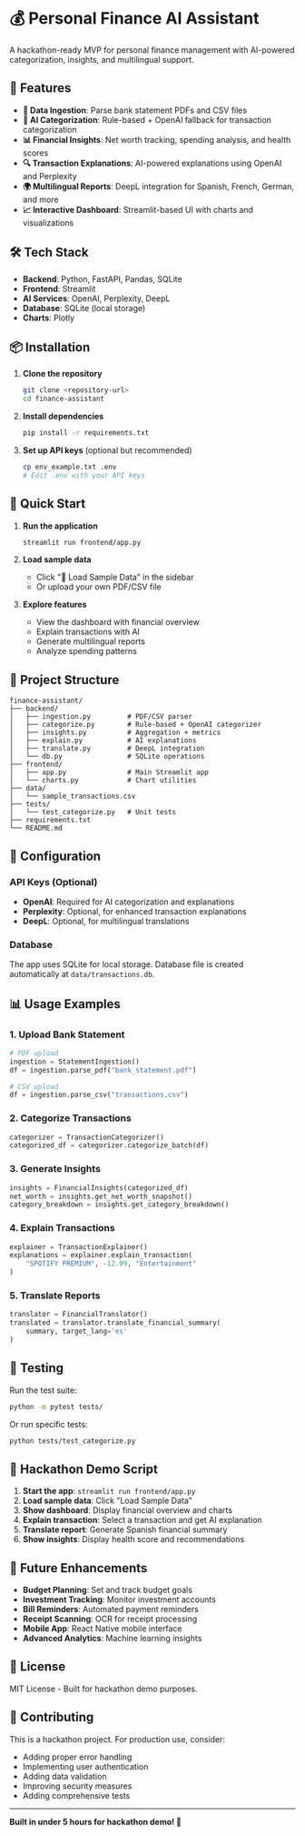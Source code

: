 # 💰 Personal Finance AI Assistant

A hackathon-ready MVP for personal finance management with AI-powered categorization, insights, and multilingual support.

## 🚀 Features

- **📄 Data Ingestion**: Parse bank statement PDFs and CSV files
- **🤖 AI Categorization**: Rule-based + OpenAI fallback for transaction categorization
- **📊 Financial Insights**: Net worth tracking, spending analysis, and health scores
- **🔍 Transaction Explanations**: AI-powered explanations using OpenAI and Perplexity
- **🌍 Multilingual Reports**: DeepL integration for Spanish, French, German, and more
- **📈 Interactive Dashboard**: Streamlit-based UI with charts and visualizations

## 🛠️ Tech Stack

- **Backend**: Python, FastAPI, Pandas, SQLite
- **Frontend**: Streamlit
- **AI Services**: OpenAI, Perplexity, DeepL
- **Database**: SQLite (local storage)
- **Charts**: Plotly

## 📦 Installation

1. **Clone the repository**
   ```bash
   git clone <repository-url>
   cd finance-assistant
   ```

2. **Install dependencies**
   ```bash
   pip install -r requirements.txt
   ```

3. **Set up API keys** (optional but recommended)
   ```bash
   cp env_example.txt .env
   # Edit .env with your API keys
   ```

## 🚀 Quick Start

1. **Run the application**
   ```bash
   streamlit run frontend/app.py
   ```

2. **Load sample data**
   - Click "🔄 Load Sample Data" in the sidebar
   - Or upload your own PDF/CSV file

3. **Explore features**
   - View the dashboard with financial overview
   - Explain transactions with AI
   - Generate multilingual reports
   - Analyze spending patterns

## 📁 Project Structure

```
finance-assistant/
├── backend/
│   ├── ingestion.py         # PDF/CSV parser
│   ├── categorize.py        # Rule-based + OpenAI categorizer
│   ├── insights.py          # Aggregation + metrics
│   ├── explain.py           # AI explanations
│   ├── translate.py         # DeepL integration
│   └── db.py                # SQLite operations
├── frontend/
│   ├── app.py               # Main Streamlit app
│   └── charts.py            # Chart utilities
├── data/
│   └── sample_transactions.csv
├── tests/
│   └── test_categorize.py   # Unit tests
├── requirements.txt
└── README.md
```

## 🔧 Configuration

### API Keys (Optional)

- **OpenAI**: Required for AI categorization and explanations
- **Perplexity**: Optional, for enhanced transaction explanations
- **DeepL**: Optional, for multilingual translations

### Database

The app uses SQLite for local storage. Database file is created automatically at `data/transactions.db`.

## 📊 Usage Examples

### 1. Upload Bank Statement
```python
# PDF upload
ingestion = StatementIngestion()
df = ingestion.parse_pdf("bank_statement.pdf")

# CSV upload
df = ingestion.parse_csv("transactions.csv")
```

### 2. Categorize Transactions
```python
categorizer = TransactionCategorizer()
categorized_df = categorizer.categorize_batch(df)
```

### 3. Generate Insights
```python
insights = FinancialInsights(categorized_df)
net_worth = insights.get_net_worth_snapshot()
category_breakdown = insights.get_category_breakdown()
```

### 4. Explain Transactions
```python
explainer = TransactionExplainer()
explanations = explainer.explain_transaction(
    "SPOTIFY PREMIUM", -12.99, "Entertainment"
)
```

### 5. Translate Reports
```python
translator = FinancialTranslator()
translated = translator.translate_financial_summary(
    summary, target_lang='es'
)
```

## 🧪 Testing

Run the test suite:
```bash
python -m pytest tests/
```

Or run specific tests:
```bash
python tests/test_categorize.py
```

## 🎯 Hackathon Demo Script

1. **Start the app**: `streamlit run frontend/app.py`
2. **Load sample data**: Click "Load Sample Data"
3. **Show dashboard**: Display financial overview and charts
4. **Explain transaction**: Select a transaction and get AI explanation
5. **Translate report**: Generate Spanish financial summary
6. **Show insights**: Display health score and recommendations

## 🔮 Future Enhancements

- **Budget Planning**: Set and track budget goals
- **Investment Tracking**: Monitor investment accounts
- **Bill Reminders**: Automated payment reminders
- **Receipt Scanning**: OCR for receipt processing
- **Mobile App**: React Native mobile interface
- **Advanced Analytics**: Machine learning insights

## 📝 License

MIT License - Built for hackathon demo purposes.

## 🤝 Contributing

This is a hackathon project. For production use, consider:
- Adding proper error handling
- Implementing user authentication
- Adding data validation
- Improving security measures
- Adding comprehensive tests

---

**Built in under 5 hours for hackathon demo! 🚀**